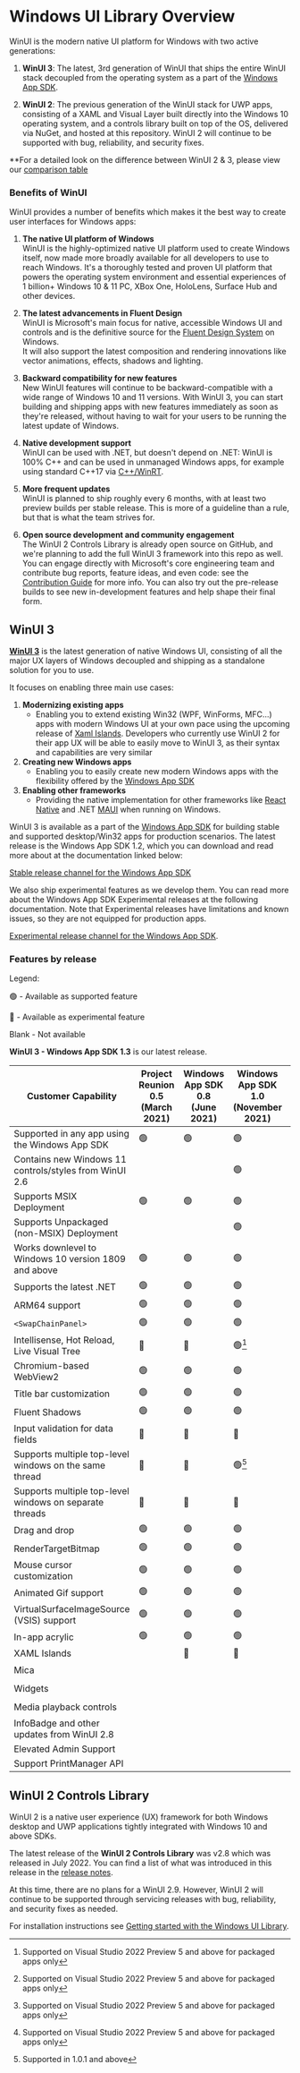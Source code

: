 # Windows UI Library Overview

WinUI is the modern native UI platform for Windows with two active generations:

1. **WinUI 3**: The latest, 3rd generation of WinUI that ships the entire WinUI stack decoupled from the operating system as a part of the [Windows App SDK](https://docs.microsoft.com/windows/apps/windows-app-sdk/).

2. **WinUI 2**: The previous generation of the WinUI stack for UWP apps, consisting of a XAML and Visual Layer built directly into the Windows 10 operating system, and a controls library built on top of the OS, delivered via NuGet, and hosted at this repository. WinUI 2 will continue to be supported with bug, reliability, and security fixes.

**For a detailed look on the difference between WinUI 2 & 3, please view our [comparison table](https://docs.microsoft.com/windows/apps/winui/#comparison-of-winui-3-and-winui-2)

### Benefits of WinUI 

WinUI provides a number of benefits which makes it the best way to create user interfaces for Windows apps:

1. **The native UI platform of Windows**  
WinUI is the highly-optimized native UI platform used to create Windows itself, now made more broadly available for all developers to use to reach Windows. It's a thoroughly tested and proven UI platform that powers the operating system environment and essential experiences of 1 billion+ Windows 10 & 11 PC, XBox One, HoloLens, Surface Hub and other devices.

2. **The latest advancements in Fluent Design**  
WinUI is Microsoft's main focus for native, accessible Windows UI and controls and is the definitive source for the [Fluent Design System](https://www.microsoft.com/design/fluent/) on Windows.  
It will also support the latest composition and rendering innovations like vector animations, effects, shadows and lighting.

3. **Backward compatibility for new features**  
New WinUI features will continue to be backward-compatible with a wide range of Windows 10 and 11 versions. With WinUI 3, you can start building and shipping apps with new features immediately as soon as they're released, without having to wait for your users to be running the latest update of Windows.

4. **Native development support**  
WinUI can be used with .NET, but doesn't depend on .NET: WinUI is 100% C++ and can be used in unmanaged Windows apps, for example using standard C++17 via [C++/WinRT](https://docs.microsoft.com/windows/uwp/cpp-and-winrt-apis/).

5. **More frequent updates**  
WinUI is planned to ship roughly every 6 months, with at least two preview builds per stable release.  This is more of a guideline than a rule, but that is what the team strives for.

6. **Open source development and community engagement**  
 The WinUI 2 Controls Library is already open source on GitHub, and we're planning to add the full WinUI 3 framework into this repo as well. You can engage directly with Microsoft's core engineering team and contribute bug reports, feature ideas, and even code: see the [Contribution Guide](../CONTRIBUTING.md) for more info.  You can also try out the pre-release builds to see new in-development features and help shape their final form.  

## WinUI 3

**[WinUI 3](https://docs.microsoft.com/windows/apps/winui/winui3/)** is the latest generation of native Windows UI, consisting of all the major UX layers of Windows decoupled and shipping as a standalone solution for you to use.

It focuses on enabling three main use cases:

1. **Modernizing existing apps**
    * Enabling you to extend existing Win32 (WPF, WinForms, MFC...) apps with modern Windows UI at your own pace using the upcoming release of [Xaml Islands](https://docs.microsoft.com/windows/apps/desktop/modernize/xaml-islands). Developers who currently use WinUI 2 for their app UX will be able to easily move to WinUI 3, as their syntax and capabilities are very similar
2. **Creating new Windows apps**
    * Enabling you to easily create new modern Windows apps with the flexibility offered by the [Windows App SDK](https://docs.microsoft.com/windows/apps/windows-app-sdk/)
3. **Enabling other frameworks**
    * Providing the native implementation for other frameworks like [React Native](https://github.com/Microsoft/react-native-windows) and .NET [MAUI](https://docs.microsoft.com/dotnet/maui/what-is-maui) when running on Windows.

WinUI 3 is available as a part of the [Windows App SDK](https://docs.microsoft.com/windows/apps/windows-app-sdk) for building stable and supported desktop/Win32 apps for production scenarios. The latest release is the Windows App SDK 1.2, which you can download and read more about at the documentation linked below:

[Stable release channel for the Windows App SDK](https://docs.microsoft.com/windows/apps/windows-app-sdk/stable-channel)

We also ship experimental features as we develop them. You can read more about the Windows App SDK Experimental releases at the following documentation. Note that Experimental releases have limitations and known issues, so they are not equipped for production apps.

[Experimental release channel for the Windows App SDK](https://docs.microsoft.com/windows/apps/windows-app-sdk/experimental-channel).

### Features by release
Legend:

&#128994; - Available as supported feature

&#128311; - Available as experimental feature  

Blank -  Not available

**WinUI 3 - Windows App SDK 1.3** is our latest release.

| Customer Capability | Project Reunion 0.5 <br/>(March 2021) | Windows App SDK 0.8 <br/>(June 2021) | Windows App SDK 1.0 <br/> (November 2021) | Windows App SDK 1.1 <br/> (June 2022) | Windows App SDK 1.2 <br/> (November 2022) | Windows App SDK 1.3 <br/> (April 2023)
| ------------------- | --------------------------------                | ------------------------------- | ----------------------------- | -----| ----- | ----- |
| Supported in any app using the Windows App SDK                        | &#128994;          | &#128994;          | &#128994;      | &#128994;     | &#128994; | &#128994;
| Contains new Windows 11 controls/styles from WinUI 2.6                |                    |                    | &#128994;      | &#128994;     | &#128994; | &#128994;
| Supports MSIX Deployment                                              | &#128994;          | &#128994;          | &#128994;      | &#128994;     | &#128994; | &#128994;
| Supports Unpackaged (non-MSIX) Deployment                             |                    |                    | &#128994;      | &#128994;     | &#128994; | &#128994;
| Works downlevel to Windows 10 version 1809 and above                  | &#128994;          | &#128994;          | &#128994;      | &#128994;     | &#128994; | &#128994;
| Supports the latest .NET                                              | &#128994;          | &#128994;          | &#128994;      | &#128994;     | &#128994; | &#128994;
| ARM64 support                                                         | &#128994;          | &#128994;          | &#128994;      | &#128994;     | &#128994; | &#128994;
| `<SwapChainPanel> `                                                   | &#128994;          | &#128994;          | &#128994;      | &#128994;     | &#128994; | &#128994;
| Intellisense, Hot Reload, Live Visual Tree                            | &#128311;          | &#128311;          | &#128994;[^1]  | &#128994;[^1] | &#128994;[^1] | &#128994;[^1]
| Chromium-based WebView2                                               | &#128994;          | &#128994;          | &#128994;      | &#128994;     | &#128994; | &#128994;
| Title bar customization                                               | &#128994;          | &#128994;          | &#128994;      | &#128994;     | &#128994; | &#128994;
| Fluent Shadows                                                        | &#128994;          | &#128994;          | &#128994;      | &#128994;     | &#128994; | &#128994;
| Input validation for data fields                                      | &#128311;          | &#128311;          | &#128311;      | &#128311;     | &#128311; | &#128311;
| Supports multiple top-level windows on the same thread                | &#128311;          | &#128311;          | &#128994;[^2]  | &#128994;     | &#128994; | &#128994;
| Supports multiple top-level windows on separate threads               | &#128311;          | &#128311;          | &#128311;      | &#128311;     | &#128311; | &#128311;
| Drag and drop                                                         | &#128994;          | &#128994;          | &#128994;      | &#128994;     | &#128994; | &#128994;
| RenderTargetBitmap                                                    | &#128994;          | &#128994;          | &#128994;      | &#128994;     | &#128994; | &#128994;
| Mouse cursor customization                                            | &#128994;          | &#128994;          | &#128994;      | &#128994;     | &#128994; | &#128994;
| Animated Gif support                                                  | &#128994;          | &#128994;          | &#128994;      | &#128994;     | &#128994; | &#128994;
| VirtualSurfaceImageSource (VSIS) support                              | &#128994;          | &#128994;          | &#128994;      | &#128994;     | &#128994; | &#128994;
| In-app acrylic                                                        | &#128994;          | &#128994;          | &#128994;      | &#128994;     | &#128994; | &#128994;
| XAML Islands                                                          |                    | &#128311;          | &#128311;      | &#128311;     | &#128311; | &#128311;
| Mica                                                                  |                    |                    |                | &#128994;     | &#128994; | &#128994;
| Widgets                                                               |                    |                    |                |               | &#128994; | &#128994;
| Media playback controls                                               |                    |                    |                |               | &#128994;  | &#128994;
| InfoBadge and other updates from WinUI 2.8                            |                    |                    |                |               | &#128994; | &#128994;
| Elevated Admin Support                                                |                    |                    |                |               |           |
| Support PrintManager API                                              |                    |                    |                |               |           |

[^1]: Supported on Visual Studio 2022 Preview 5 and above for packaged apps only 
[^2]: Supported in 1.0.1 and above

## WinUI 2 Controls Library

WinUI 2 is a native user experience (UX) framework for both Windows desktop and UWP applications tightly integrated with Windows 10 and above SDKs.

The latest release of the **WinUI 2 Controls Library** was v2.8 which was released in July 2022. You can find a list of what was introduced in this release in the [release notes](https://learn.microsoft.com/en-us/windows/apps/winui/winui2/release-notes/winui-2.8).

At this time, there are no plans for a WinUI 2.9. However, WinUI 2 will continue to be supported through servicing releases with bug, reliability, and security fixes as needed. 

For installation instructions see [Getting started with the Windows UI Library](https://docs.microsoft.com/windows/apps/winui/winui2/getting-started).
